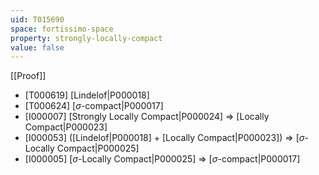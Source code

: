 ```yaml
---
uid: T015690
space: fortissimo-space
property: strongly-locally-compact
value: false
---
```

[[Proof]]

* [T000619] [Lindelof|P000018]
* [T000624] [$\sigma$-compact|P000017]
* [I000007] [Strongly Locally Compact|P000024] => [Locally Compact|P000023]
* [I000053] ([Lindelof|P000018] + [Locally Compact|P000023]) => [$\sigma$-Locally Compact|P000025]
* [I000005] [$\sigma$-Locally Compact|P000025] => [$\sigma$-compact|P000017]

